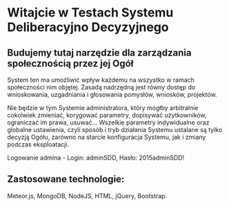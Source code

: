 # Witajcie w Testach Systemu Deliberacyjno Decyzyjnego #
## Budujemy tutaj narzędzie dla zarządzania społecznością przez jej Ogół ##
System ten ma umożliwić wpływ każdemu na wszystko w ramach społeczności nim objętej. Zasadą nadrzędną jest równy dostęp do wnioskowania, uzgadniania i głosowania pomysłów, wniosków, projektów.

Nie będzie w tym Systemie administratora, który mógłby arbitralnie cokolwiek zmieniać, korygować parametry, dopisywać użytkowników, ograniczać im prawa, usuwać... Wszelkie parametry indywidualne oraz globalne ustawienia, czyli sposób i tryb działania Systemu ustalane są tylko decyzją Ogółu, zarówno na starcie konfiguracja Systemu, jak i zmiany podczas eksploatacji.

Logowanie admina - Login: adminSDD, Hasło: 2015adminSDD!

Zastosowane technologie:
-----------------------------
Meteor.js, MongoDB, NodeJS, HTML, jQuery, Bootstrap.

